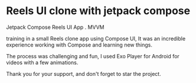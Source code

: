 # Reels UI clone with jetpack compose

Jetpack Compose Reels UI App . MVVM

training in a small Reels clone app using Compose UI, It was an incredible experience working with Compose and learning new things.

The process was challenging and fun, I used Exo Player for Android for videos with a few animations.

Thank you for your support, and don't forget to star the project.


